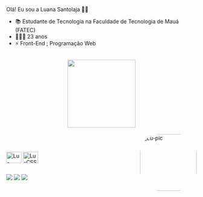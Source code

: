 Olá! Eu sou a Luana Santolaja 👋🏻

- 📚 Estudante de Tecnologia na Faculdade de Tecnologia de Mauá (FATEC)
- 🙋🏻‍♀️ 23 anos
- ⚡ Front-End ; Programação Web


 ##
 
 
<div align="center">
    <img height="180em" src="https://github-readme-stats.vercel.app/api?username=luanasantolaja&show_icons=true&theme=github_dark&include_all_commits=true&count_private=true"/>
  </div>

  <div style="display: inline_block"><br>
<img align="right" alt="Lu-pic" height="150" style="border-radius:50px;"src="https://share-cdn.picrew.me/shareImg/org/202203/338224_R5l7RfAq.png">
</div>
                                                                                
  ##
  
  </div>
<div style="display: inline_block"><br>
  <img align="center" alt="Lu-HTML" height="30" width="40" src="https://cdn-icons-png.flaticon.com/512/5968/5968267.png">
  <img align="center" alt="Lu-CSS" height="30" width="40" src="https://cdn-icons-png.flaticon.com/512/5968/5968242.png">
</div>

##
  
  <div> 
<a href="https://br.linkedin.com/in/luana-santolaja-170a3a165" target="_blank"><img src="https://img.shields.io/badge/LinkedIn-0077B5?style=for-the-badge&logo=linkedin&logoColor=white" target="_blank"></a>
<a href="https://whats.link/luanagithub" target="_blank"><img src="https://img.shields.io/badge/WhatsApp-25D366?style=for-the-badge&logo=whatsapp&logoColor=white" target="_blank"></a>
<a href="https://www.instagram.com/luanasantolaja" target="_blank"><img src="https://img.shields.io/badge/-Instagram-%23E4405F?style=for-the- badge&logo=instagram&logoColor=white" target="_blank"></a>
  
  </div>
